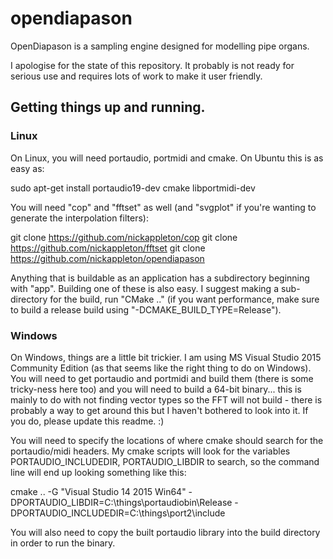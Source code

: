 # opendiapason

OpenDiapason is a sampling engine designed for modelling pipe organs.

I apologise for the state of this repository. It probably is not ready for serious use and requires lots of work to make it user friendly.

## Getting things up and running.

### Linux

On Linux, you will need portaudio, portmidi and cmake. On Ubuntu this is as easy as:

sudo apt-get install portaudio19-dev cmake libportmidi-dev

You will need "cop" and "fftset" as well (and "svgplot" if you're wanting to generate the interpolation filters):

git clone https://github.com/nickappleton/cop
git clone https://github.com/nickappleton/fftset
git clone https://github.com/nickappleton/opendiapason

Anything that is buildable as an application has a subdirectory beginning with "app". Building one of these is also easy. I suggest making a sub-directory for the build, run "CMake .." (if you want performance, make sure to build a release build using "-DCMAKE_BUILD_TYPE=Release").

### Windows

On Windows, things are a little bit trickier. I am using MS Visual Studio 2015 Community Edition (as that seems like the right thing to do on Windows). You will need to get portaudio and portmidi and build them (there is some tricky-ness here too) and you will need to build a 64-bit binary... this is mainly to do with not finding vector types so the FFT will not build - there is probably a way to get around this but I haven't bothered to look into it. If you do, please update this readme. :)

You will need to specify the locations of where cmake should search for the portaudio/midi headers. My cmake scripts will look for the variables PORTAUDIO_INCLUDEDIR, PORTAUDIO_LIBDIR to search, so the command line will end up looking something like this:

cmake .. -G "Visual Studio 14 2015 Win64" -DPORTAUDIO_LIBDIR=C:\things\portaudiobin\Release -DPORTAUDIO_INCLUDEDIR=C:\things\port2\include

You will also need to copy the built portaudio library into the build directory in order to run the binary.
